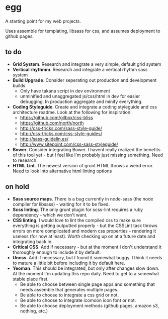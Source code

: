 # egg
A starting point for my web projects.

Uses assemble for templating, libsass for css, and assumes deployment to github pages.

## to do

- **Grid System**. Research and integrate a very simple, default grid system
- **Vertical rhythmm**. Research and integrate a vertical rhythm sass system
- **Build Upgrade**. Consider seperating out production and development builds
    - Only have takana script in dev environment
    - unminified and unaggregated js/css/html in dev for easier debugging. In production aggregate and minify everything.
- **Coding Styleguide**. Create and integrate a coding styleguide and css architecture readme. Look at the following for inspiration:
    - https://github.com/gilbox/css-bliss
    - https://github.com/north/north
    - http://css-tricks.com/sass-style-guide/
    - http://css-tricks.com/css-style-guides/
    - http://sass-guidelin.es/
    - http://www.sitepoint.com/css-sass-styleguide/
- **Bower**. Consider integrating Bower. I havent really realized the benefits of this tool yet - but I feel like I'm probably just missing something. Need to research.
- **HTML Lint**. The newest version of grunt HTML throws a weird error. Need to look into alternative html linting options

## on hold

- **Sass source maps**. There is a bug currently in node-sass (the node compiler for libsass) - waiting for it to be fixed.
- **Scss linting**. The only grunt plugin for scss-lint requires a ruby dependency - which we don't want.
- **CSS linting**. I would love to lint the compiled css to make sure everything is getting outputted properly - but the CSSLint task throws errors on more complicated and modern css properties - rendering it useless (for now at least). Worth checking up on at a future date and integrating back in.
- **Critical CSS**. Add if necessary - but at the moment I don't understand it thoroughly enough to include it by default.
- **Uncss**. Add if necessary, but I found it somewhat buggy. I think it needs to mature a little bit before including it by default here.
- **Yeoman**. This should be integrated, but only after changes slow down. At the moment I'm updating this repo daily. Need to get to a somewhat stable place first.
    - Be able to choose between single page apps and something that needs assemble that generates multiple pages.
    - Be able to choose to integrate a css grid or not.
    - Be able to choose to integrate icomoon icon font or not.
    - Be able to choose deployment methods (github pages, amazon s3, nothing, etc.)